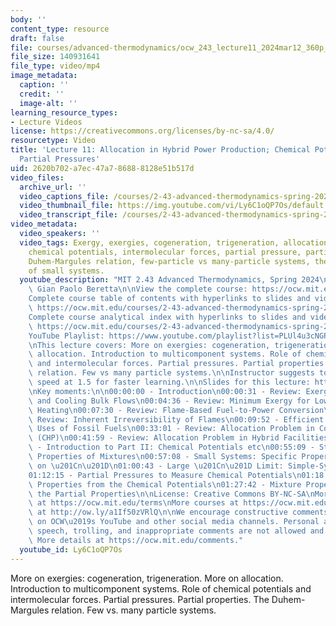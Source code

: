 ```yaml
---
body: ''
content_type: resource
draft: false
file: courses/advanced-thermodynamics/ocw_243_lecture11_2024mar12_360p_16_9.mp4
file_size: 140931641
file_type: video/mp4
image_metadata:
  caption: ''
  credit: ''
  image-alt: ''
learning_resource_types:
- Lecture Videos
license: https://creativecommons.org/licenses/by-nc-sa/4.0/
resourcetype: Video
title: 'Lecture 11: Allocation in Hybrid Power Production; Chemical Potentials and
  Partial Pressures'
uid: 2620b702-a7ec-47a7-8688-8128e51b517d
video_files:
  archive_url: ''
  video_captions_file: /courses/2-43-advanced-thermodynamics-spring-2024/1Tn4o9MdgK3Oy7iR0-eryeblI9MoG9lrz_transcript.webvtt
  video_thumbnail_file: https://img.youtube.com/vi/Ly6C1oQP7Os/default.jpg
  video_transcript_file: /courses/2-43-advanced-thermodynamics-spring-2024/1Tn4o9MdgK3Oy7iR0-eryeblI9MoG9lrz_transcript.pdf
video_metadata:
  video_speakers: ''
  video_tags: Exergy, exergies, cogeneration, trigeneration, allocation in cogeneration,
    chemical potentials, intermolecular forces, partial pressure, partial properties,
    Duhem-Margules relation, few-particle vs many-particle systems, thermodynamics
    of small systems.
  youtube_description: "MIT 2.43 Advanced Thermodynamics, Spring 2024\nInstructor:\
    \ Gian Paolo Beretta\n\nView the complete course: https://ocw.mit.edu/courses/2-43-advanced-thermodynamics-spring-2024/\n\
    Complete course table of contents with hyperlinks to slides and video timestamps:\
    \ https://ocw.mit.edu/courses/2-43-advanced-thermodynamics-spring-2024/resources/mit2_43_s24_toc_slides_pdf/\n\
    Complete course analytical index with hyperlinks to slides and video timestamps:\
    \ https://ocw.mit.edu/courses/2-43-advanced-thermodynamics-spring-2024/resources/mit2_43_s24_index_slides_pdf/\n\
    YouTube Playlist: https://www.youtube.com/playlist?list=PLUl4u3cNGP6309d0oJDiVo1CvxUQXJ2il\n\
    \nThis lecture covers: More on exergies: cogeneration, trigeneration. More on\
    \ allocation. Introduction to multicomponent systems. Role of chemical potentials\
    \ and intermolecular forces. Partial pressures. Partial properties. Duhem-Margules\
    \ relation. Few vs many particle systems.\n\nInstructor suggests to set viewing\
    \ speed at 1.5 for faster learning.\n\nSlides for this lecture: https://ocw.mit.edu/courses/2-43-advanced-thermodynamics-spring-2024/resources/mit2_43_s24_lec11_pdf/\n\
    \nKey moments:\n\n00:00:00 - Introduction\n00:00:31 - Review: Exergy in Heating\
    \ and Cooling Bulk Flows\n00:04:36 - Review: Minimum Exergy for Low Temperature\
    \ Heating\n00:07:30 - Review: Flame-Based Fuel-to-Power Conversion\n00:08:59 -\
    \ Review: Inherent Irreversibility of Flames\n00:09:52 - Efficient and Inefficient\
    \ Uses of Fossil Fuels\n00:33:01 - Review: Allocation Problem in Cogeneration\
    \ (CHP)\n00:41:59 - Review: Allocation Problem in Hybrid Facilities\n00:53:48\
    \ - Introduction to Part II: Chemical Potentials etc\n00:55:09 - Stable-Equilibrium\
    \ Properties of Mixtures\n00:57:08 - Small Systems: Specific Properties Depend\
    \ on \u201Cn\u201D\n01:00:43 - Large \u201Cn\u201D Limit: Simple-System Approximation\n\
    01:12:15 - Partial Pressures to Measure Chemical Potentials\n01:18:59 - Partial\
    \ Properties from the Chemical Potentials\n01:27:42 - Mixture Properties from\
    \ the Partial Properties\n\nLicense: Creative Commons BY-NC-SA\nMore information\
    \ at https://ocw.mit.edu/terms\nMore courses at https://ocw.mit.edu\nSupport OCW\
    \ at http://ow.ly/a1If50zVRlQ\n\nWe encourage constructive comments and discussion\
    \ on OCW\u2019s YouTube and other social media channels. Personal attacks, hate\
    \ speech, trolling, and inappropriate comments are not allowed and may be removed.\
    \ More details at https://ocw.mit.edu/comments."
  youtube_id: Ly6C1oQP7Os
---
```

More on exergies: cogeneration, trigeneration. More on allocation. Introduction to multicomponent systems. Role of chemical potentials and intermolecular forces. Partial pressures. Partial properties. The Duhem-Margules relation. Few vs. many particle systems.